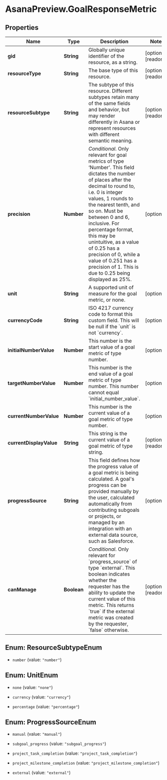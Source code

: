 # AsanaPreview.GoalResponseMetric

## Properties

Name | Type | Description | Notes
------------ | ------------- | ------------- | -------------
**gid** | **String** | Globally unique identifier of the resource, as a string. | [optional] [readonly] 
**resourceType** | **String** | The base type of this resource. | [optional] [readonly] 
**resourceSubtype** | **String** | The subtype of this resource. Different subtypes retain many of the same fields and behavior, but may render differently in Asana or represent resources with different semantic meaning. | [optional] [readonly] 
**precision** | **Number** | *Conditional*. Only relevant for goal metrics of type ‘Number’. This field dictates the number of places after the decimal to round to, i.e. 0 is integer values, 1 rounds to the nearest tenth, and so on. Must be between 0 and 6, inclusive. For percentage format, this may be unintuitive, as a value of 0.25 has a precision of 0, while a value of 0.251 has a precision of 1. This is due to 0.25 being displayed as 25%. | [optional] 
**unit** | **String** | A supported unit of measure for the goal metric, or none. | [optional] 
**currencyCode** | **String** | ISO 4217 currency code to format this custom field. This will be null if the &#x60;unit&#x60; is not &#x60;currency&#x60;. | [optional] 
**initialNumberValue** | **Number** | This number is the start value of a goal metric of type number. | [optional] 
**targetNumberValue** | **Number** | This number is the end value of a goal metric of type number. This number cannot equal &#x60;initial_number_value&#x60;. | [optional] 
**currentNumberValue** | **Number** | This number is the current value of a goal metric of type number. | [optional] 
**currentDisplayValue** | **String** | This string is the current value of a goal metric of type string. | [optional] [readonly] 
**progressSource** | **String** | This field defines how the progress value of a goal metric is being calculated. A goal&#39;s progress can be provided manually by the user, calculated automatically from contributing subgoals or projects, or managed by an integration with an external data source, such as Salesforce. | [optional] 
**canManage** | **Boolean** | *Conditional*. Only relevant for &#x60;progress_source&#x60; of type &#x60;external&#x60;. This boolean indicates whether the requester has the ability to update the current value of this metric. This returns &#x60;true&#x60; if the external metric was created by the requester, &#x60;false&#x60; otherwise. | [optional] [readonly] 



## Enum: ResourceSubtypeEnum


* `number` (value: `"number"`)





## Enum: UnitEnum


* `none` (value: `"none"`)

* `currency` (value: `"currency"`)

* `percentage` (value: `"percentage"`)





## Enum: ProgressSourceEnum


* `manual` (value: `"manual"`)

* `subgoal_progress` (value: `"subgoal_progress"`)

* `project_task_completion` (value: `"project_task_completion"`)

* `project_milestone_completion` (value: `"project_milestone_completion"`)

* `external` (value: `"external"`)




